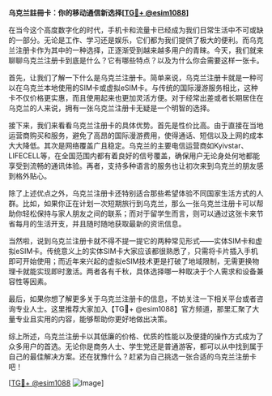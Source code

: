 **乌克兰註冊卡：你的移动通信新选择[[TG💪+ @esim1088](https://t.me/s/esim1088)]**

在当今这个高度数字化的时代，手机卡和流量卡已经成为我们日常生活中不可或缺的一部分。无论是工作、学习还是娱乐，它们都为我们提供了极大的便利。而乌克兰注册卡作为其中的一种选择，正逐渐受到越来越多用户的青睐。今天，我们就来聊聊乌克兰注册卡到底是什么？它有哪些特点？以及为什么你会需要这样一张卡。

首先，让我们了解一下什么是乌克兰注册卡。简单来说，乌克兰注册卡就是一种可以在乌克兰本地使用的SIM卡或虚拟eSIM卡。与传统的国际漫游服务相比，这种卡不仅价格更实惠，而且使用起来也更加灵活方便。对于经常出差或者长期居住在乌克兰的人来说，拥有一张乌克兰注册卡无疑是一个明智的选择。

接下来，我们来看看乌克兰注册卡的具体优势。首先是性价比高。由于直接在当地运营商购买和服务，避免了高昂的国际漫游费用，使得通话、短信以及上网的成本大大降低。其次是网络覆盖广且稳定。乌克兰的主要电信运营商如Kyivstar、LIFECELL等，在全国范围内都有着良好的信号覆盖，确保用户无论身处何地都能享受到流畅的通讯体验。再者，支持多种语言的服务也让初次来到乌克兰的朋友感到格外贴心。

除了上述优点之外，乌克兰注册卡还特别适合那些希望体验不同国家生活方式的人群。比如，如果你正在计划一次短期旅行到乌克兰，那么一张乌克兰注册卡可以帮助你轻松保持与家人朋友之间的联系；而对于留学生而言，则可以通过这张卡来节省每月的生活开支，并且随时随地获取最新的资讯信息。

当然啦，说到乌克兰注册卡就不得不提一提它的两种常见形式——实体SIM卡和虚拟eSIM卡。传统意义上的实体SIM卡大家应该都很熟悉了，只需将卡片插入手机即可开始使用；而近年来兴起的虚拟eSIM技术更是打破了地域限制，无需更换物理卡就能实现即时激活。两者各有千秋，具体选择哪一种取决于个人需求和设备兼容性等因素。

最后，如果你想了解更多关于乌克兰注册卡的信息，不妨关注一下相关平台或者咨询专业人士。这里推荐大家加入【TG💪+ @esim1088】官方频道，那里汇聚了大量专业且实用的内容，能够帮助你更好地做出决策。

综上所述，乌克兰注册卡以其低廉的价格、优质的性能以及便捷的操作方式成为了众多用户的首选。无论你是商务人士、学生党还是普通游客，都可以从中找到属于自己的最佳解决方案。还在犹豫什么？赶紧为自己挑选一张合适的乌克兰注册卡吧！

[[TG💪+ @esim1088](https://t.me/s/esim1088) ![Image](https://i.postimg.cc/4NQfJmqS/Snipaste-2025-05-13-00-14-12.png)]